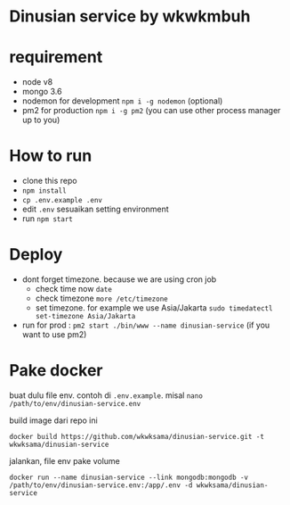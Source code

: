 # Dinusian service by wkwkmbuh

# requirement
- node v8
- mongo 3.6
- nodemon for development `npm i -g nodemon` (optional)
- pm2 for production `npm i -g pm2` (you can use other process manager up to you)

# How to run
- clone this repo
- `npm install`
- `cp .env.example .env`
- edit `.env` sesuaikan setting environment
- run `npm start`

# Deploy
- dont forget timezone. because we are using cron job
  - check time now `date`
  - check timezone `more /etc/timezone`
  - set timezone. for example we use Asia/Jakarta `sudo timedatectl set-timezone Asia/Jakarta`
- run for prod : `pm2 start ./bin/www --name dinusian-service` (if you want to use pm2)

# Pake docker
buat dulu file env. contoh di `.env.example`.
misal `nano /path/to/env/dinusian-service.env`

build image dari repo ini

`docker build https://github.com/wkwksama/dinusian-service.git -t wkwksama/dinusian-service`

jalankan, file env pake volume

`docker run --name dinusian-service --link mongodb:mongodb -v /path/to/env/dinusian-service.env:/app/.env -d wkwksama/dinusian-service`

